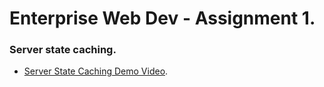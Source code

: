 # Enterprise Web Dev - Assignment 1.

### Server state caching.

+ [Server State Caching Demo Video](https://youtu.be/M7ARV0u_f_k).
